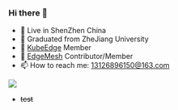 ### Hi there 👋

<!--
**ZBoIsHere/ZBoIsHere** is a ✨ _special_ ✨ repository because its `README.md` (this file) appears on your GitHub profile.

Here are some ideas to get you started:

- 🔭 I’m currently working on ...
- 🌱 I’m currently learning ...
- 👯 I’m looking to collaborate on ...
- 🤔 I’m looking for help with ...
- 💬 Ask me about ...
- 📫 How to reach me: ...
- 😄 Pronouns: ...
- ⚡ Fun fact: ...
-->

- 🔭 Live in ShenZhen China
- 🌱 Graduated from ZheJiang University
- 👯 [KubeEdge](https://github.com/kubeedge/kubeedge) Member
- 👯 [EdgeMesh](https://github.com/kubeedge/edgemesh) Contributor/Member
- 📫 How to reach me: 13126896150@163.com

![](https://github-readme-stats.vercel.app/api?username=ZBoIsHere&count_private=true)
- ~~test~~
